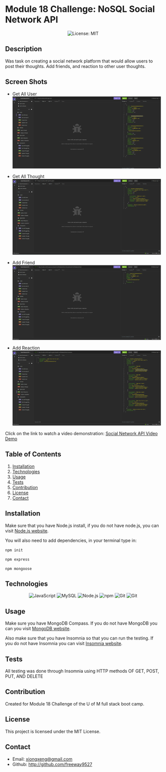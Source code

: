# Module 18 Challenge: NoSQL Social Network API

<p align="center">
  <img src="https://img.shields.io/badge/License-MIT-blue" alt="License: MIT">
</p>

## Description

Was task on creating a social network platform that would allow users to post their thoughts. Add friends, and reaction to other user thoughts.

## Screen Shots
* Get All User
![Alt text](images/GetUser.png)

* Get All Thought
![Alt text](images/getAllThoughts.png)

* Add Friend
![Alt text](images/addFriends.png)

* Add Reaction
![Alt text](images/addReaction.png)

 Click on the link to watch a video demonstration: 
[Social Network API Video Demo]( https://drive.google.com/file/d/1A2ia9wEHiw3RpEwM2z6MV8ycYj1XSRRI/view)





## Table of Contents
1. [Installation](#installation)
2. [Technologies](#technologies)
3. [Usage](#usage)
4. [Tests](#tests)
5. [Contribution](#contribution)
6. [License](#license)
7. [Contact](#contact)

## Installation
Make sure that you have Node.js install, if you do not have node.js, you can visit [Node.js website](https://nodejs.org/en).

You will also need to add dependencies, in your terminal type in:

```
npm init
```
```
npm express
```
```
npm mongoose
```

## Technologies

<p align="center">
  <img src="https://img.shields.io/badge/-JavaScript-blue?logo=JavaScript&logoColor=white" alt="JavaScript">
  <img src="https://img.shields.io/badge/-MongoDB-Green?logo=MongoDB&logoColor=white" alt="MySQL">
  <img src="https://img.shields.io/badge/-Node.js-purple?logo=Node.js&logoColor=white" alt="Node.js">
  <img src="https://img.shields.io/badge/-npm-CB3837?logo=npm&logoColor=white" alt="npm">
  <img src="https://img.shields.io/badge/-Git-orange?logo=Git&logoColor=white" alt="Git">
  <img src="https://img.shields.io/badge/-Insomnia-purple?logo=Git&logoColor=white" alt="Git">
</p>

## Usage

Make sure you have MongoDB Compass. If you do not have MongoDB you can you visit [MongoDB website](https://www.mongodb.com/try/download/community).

Also make sure that you have Insomnia so that you can run the testing. If you do not have Insomnia you can visit [Insomnia website](https://insomnia.rest/download).

## Tests

All testing was done through Insomnia using HTTP methods OF GET, POST, PUT, AND DELETE

## Contribution

Created for Module 18 Challenge of the U of M full stack boot camp.

## License

This project is licensed under the MIT License.

## Contact

 * Email: xiongxeng@gmail.com
 * Github: http://github.com/freeway9527

